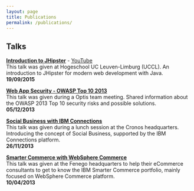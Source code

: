 ```yaml
---
layout: page
title: Publications
permalink: /publications/
---
```


## Talks

[**Introduction to JHipster**](https://speakerdeck.com/drissamri/introduction-to-jhipster) - [YouTube](https://youtu.be/lKzdgmoWIBo?list=LLATE3uiONzGMbrNW-I2DDPw&t=1461
)  
This talk was given at Hogeschool UC Leuven-Limburg (UCCL). An introduction to JHipster for modern web development with Java.    
**19/09/2015** 

[**Web App Security - OWASP Top 10 2013**](https://speakerdeck.com/drissamri/web-app-security-owasp-top-10-2013)  
  This talk was given during a Optis team meeting. Shared information about the OWASP 2013 Top 10 security risks and possible solutions.  
**05/12/2013**

[**Social Business with IBM Connections**](https://speakerdeck.com/drissamri/social-business-with-ibm-connections)  
  This talk was given during a lunch session at the Cronos headquarters. Introducing the concept of Social Business, supported by the IBM Connections platform.  
**26/11/2013** 

[**Smarter Commerce with WebSphere Commerce**](https://speakerdeck.com/drissamri/smarter-commerce-with-websphere-commerce)  
  This talk was given at the Fenego headquarters to help their eCommerce consultants to get to know the IBM Smarter Commerce portfolio, mainly focused on WebSphere Commerce platform.  
**10/04/2013**
